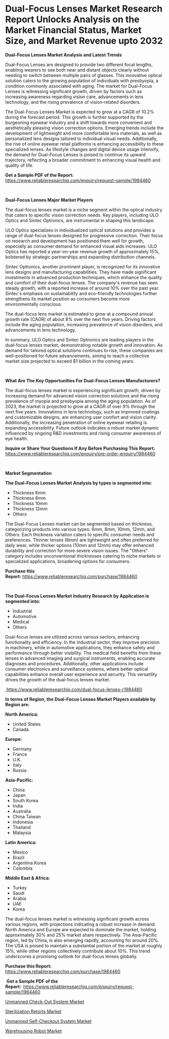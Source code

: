<p><h1>Dual-Focus Lenses Market Research Report Unlocks Analysis on the Market Financial Status, Market Size, and Market Revenue upto 2032</h1></p><p><strong>Dual-Focus Lenses Market Analysis and Latest Trends</strong></p>
<p><p>Dual-Focus Lenses are designed to provide two different focal lengths, enabling wearers to see both near and distant objects clearly without needing to switch between multiple pairs of glasses. This innovative optical solution caters to the growing population of individuals with presbyopia, a condition commonly associated with aging. The market for Dual-Focus Lenses is witnessing significant growth, driven by factors such as increasing awareness regarding vision care, advancements in lens technology, and the rising prevalence of vision-related disorders.</p><p>The Dual-Focus Lenses Market is expected to grow at a CAGR of 10.2% during the forecast period. This growth is further supported by the burgeoning eyewear industry and a shift towards more convenient and aesthetically pleasing vision correction options. Emerging trends include the development of lightweight and more comfortable lens materials, as well as personalized lens designs tailored to individual visual needs. Additionally, the rise of online eyewear retail platforms is enhancing accessibility to these specialized lenses. As lifestyle changes and digital device usage intensify, the demand for Dual-Focus Lenses is poised to continue its upward trajectory, reflecting a broader commitment to enhancing visual health and quality of life.</p></p>
<p><strong>Get a Sample PDF of the Report:&nbsp;</strong> <a href="https://www.reliableresearchiq.com/enquiry/request-sample/1984460?utm_campaign=1137&utm_medium=2&utm_source=Github&utm_content=ia&utm_term=02032025&utm_id=dual-focus-lenses">https://www.reliableresearchiq.com/enquiry/request-sample/1984460</a></p>
<p>&nbsp;</p>
<p><strong>Dual-Focus Lenses Major Market Players</strong></p>
<p><p>The dual-focus lenses market is a niche segment within the optical industry that caters to specific vision correction needs. Key players, including ULO Optics and Sintec Optronics, are instrumental in shaping this landscape.</p><p>ULO Optics specializes in individualized optical solutions and provides a range of dual-focus lenses designed for progressive correction. Their focus on research and development has positioned them well for growth, especially as consumer demand for enhanced visual aids increases. ULO Optics has reported a year-on-year revenue growth of approximately 15%, bolstered by strategic partnerships and expanding distribution channels.</p><p>Sintec Optronics, another prominent player, is recognized for its innovative lens designs and manufacturing capabilities. They have made significant investments in advanced production techniques, which enhance the quality and comfort of their dual-focus lenses. The company's revenue has seen steady growth, with a reported increase of around 10% over the past year. Sintec's emphasis on sustainability and eco-friendly technologies further strengthens its market position as consumers become more environmentally conscious.</p><p>The dual-focus lens market is estimated to grow at a compound annual growth rate (CAGR) of about 8% over the next five years. Driving factors include the aging population, increasing prevalence of vision disorders, and advancements in lens technology.</p><p>In summary, ULO Optics and Sintec Optronics are leading players in the dual-focus lenses market, demonstrating notable growth and innovation. As demand for tailored optical solutions continues to rise, these companies are well-positioned for future advancements, aiming to reach a collective market size projected to exceed $1 billion in the coming years.</p></p>
<p>&nbsp;</p>
<p><strong>What Are The Key Opportunities For Dual-Focus Lenses Manufacturers?</strong></p>
<p><p>The dual-focus lenses market is experiencing significant growth, driven by increasing demand for advanced vision correction solutions and the rising prevalence of myopia and presbyopia among the aging population. As of 2023, the market is projected to grow at a CAGR of over 9% through the next five years. Innovations in lens technology, such as improved coatings and customizable designs, are enhancing user comfort and vision clarity. Additionally, the increasing penetration of online eyewear retailing is expanding accessibility. Future outlook indicates a robust market dynamic influenced by ongoing R&D investments and rising consumer awareness of eye health.</p></p>
<p><strong>Inquire or Share Your Questions If Any Before Purchasing This Report:</strong> <a href="https://www.reliableresearchiq.com/enquiry/pre-order-enquiry/1984460?utm_campaign=1137&utm_medium=2&utm_source=Github&utm_content=ia&utm_term=02032025&utm_id=dual-focus-lenses">https://www.reliableresearchiq.com/enquiry/pre-order-enquiry/1984460</a></p>
<p>&nbsp;</p>
<p><strong>Market Segmentation</strong></p>
<p><strong>The Dual-Focus Lenses Market Analysis by types is segmented into:</strong></p>
<p><ul><li>Thickness 6mm</li><li>Thickness 8mm</li><li>Thickness 10mm</li><li>Thickness 12mm</li><li>Others</li></ul></p>
<p><p>The Dual-Focus Lenses market can be segmented based on thickness, categorizing products into various types: 6mm, 8mm, 10mm, 12mm, and Others. Each thickness variation caters to specific consumer needs and preferences. Thinner lenses (6mm) are lightweight and often preferred for daily wear, while thicker options (10mm and 12mm) may offer enhanced durability and correction for more severe vision issues. The "Others" category includes unconventional thicknesses catering to niche markets or specialized applications, broadening options for consumers.</p></p>
<p><strong>Purchase this Report:&nbsp;</strong><a href="https://www.reliableresearchiq.com/purchase/1984460?utm_campaign=1137&utm_medium=2&utm_source=Github&utm_content=ia&utm_term=02032025&utm_id=dual-focus-lenses">https://www.reliableresearchiq.com/purchase/1984460</a></p>
<p>&nbsp;</p>
<p><strong>The Dual-Focus Lenses Market Industry Research by Application is segmented into:</strong></p>
<p><ul><li>Industrial</li><li>Automotive</li><li>Medical</li><li>Others</li></ul></p>
<p><p>Dual-focus lenses are utilized across various sectors, enhancing functionality and efficiency. In the industrial sector, they improve precision in machinery, while in automotive applications, they enhance safety and performance through better visibility. The medical field benefits from these lenses in advanced imaging and surgical instruments, enabling accurate diagnoses and procedures. Additionally, other applications include consumer electronics and surveillance systems, where better optical capabilities enhance overall user experience and security. This versatility drives the growth of the dual-focus lenses market.</p></p>
<p><a href="https://www.reliableresearchiq.com/dual-focus-lenses-r1984460?utm_campaign=1137&utm_medium=2&utm_source=Github&utm_content=ia&utm_term=02032025&utm_id=dual-focus-lenses">&nbsp;https://www.reliableresearchiq.com/dual-focus-lenses-r1984460</a></p>
<p><strong>In terms of Region, the Dual-Focus Lenses Market Players available by Region are:</strong></p>
<p>
    <p> <strong> North America: </strong>
        <ul>
            <li>United States</li>
            <li>Canada</li>
        </ul>
        </p> 
    <p> <strong> Europe: </strong>
        <ul>
            <li>Germany</li>
            <li>France</li>
            <li>U.K.</li>
            <li>Italy</li>
            <li>Russia</li>
        </ul>
        </p> 
    <p> <strong> Asia-Pacific: </strong>
        <ul>
            <li>China</li>
            <li>Japan</li>
            <li>South Korea</li>
            <li>India</li>
            <li>Australia</li>
            <li>China Taiwan</li>
            <li>Indonesia</li>
            <li>Thailand</li>
            <li>Malaysia</li>
        </ul>
        </p> 
    <p> <strong> Latin America: </strong>
        <ul>
            <li>Mexico</li>
            <li>Brazil</li>
            <li>Argentina Korea</li>
            <li>Colombia</li>
        </ul>
        </p> 
    <p> <strong> Middle East & Africa: </strong>
        <ul>
            <li>Turkey</li>
            <li>Saudi</li>
            <li>Arabia</li>
            <li>UAE</li>
            <li>Korea</li>
        </ul>
    </p>
    </p>
<p><p>The dual-focus lenses market is witnessing significant growth across various regions, with projections indicating a robust increase in demand. North America and Europe are expected to dominate the market, holding approximately 30% and 25% market share respectively. The Asia-Pacific region, led by China, is also emerging rapidly, accounting for around 20%. The USA is poised to maintain a substantial portion of the market at roughly 15%, while other regions collectively contribute about 10%. This trend underscores a promising outlook for dual-focus lenses globally.</p></p>
<p><strong>Purchase this Report: </strong><a href="https://www.reliableresearchiq.com/purchase/1984460?utm_campaign=1137&utm_medium=2&utm_source=Github&utm_content=ia&utm_term=02032025&utm_id=dual-focus-lenses">https://www.reliableresearchiq.com/purchase/1984460</a></p>
<p>&nbsp;<strong>Get a Sample PDF of the Report:&nbsp;&nbsp;</strong><a href="https://www.reliableresearchiq.com/enquiry/request-sample/1984460?utm_campaign=1137&utm_medium=2&utm_source=Github&utm_content=ia&utm_term=02032025&utm_id=dual-focus-lenses">https://www.reliableresearchiq.com/enquiry/request-sample/1984460</a></p>
<p><strong></strong></p>
<p><p><a href="https://github.com/roehrtizonov/Market-Research-Report-List-1/blob/main/unmanned-check-out-system-market.md?utm_campaign=1137&utm_medium=2&utm_source=Github&utm_content=ia&utm_term=02032025&utm_id=dual-focus-lenses">Unmanned Check-Out System Market</a></p><p><a href="https://github.com/altafvaraswj/Market-Research-Report-List-1/blob/main/sterilization-retorts-market.md?utm_campaign=1137&utm_medium=2&utm_source=Github&utm_content=ia&utm_term=02032025&utm_id=dual-focus-lenses">Sterilization Retorts Market</a></p><p><a href="https://github.com/paullsiskec4/Market-Research-Report-List-1/blob/main/unmanned-self-checkout-system-market.md?utm_campaign=1137&utm_medium=2&utm_source=Github&utm_content=ia&utm_term=02032025&utm_id=dual-focus-lenses">Unmanned Self-Checkout System Market</a></p><p><a href="https://github.com/sgroitrieu7f/Market-Research-Report-List-1/blob/main/warehousing-robot-market.md?utm_campaign=1137&utm_medium=2&utm_source=Github&utm_content=ia&utm_term=02032025&utm_id=dual-focus-lenses">Warehousing Robot Market</a></p></p>